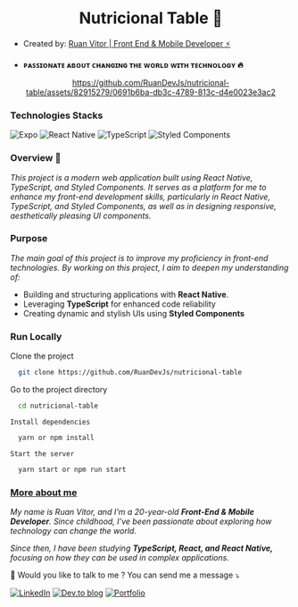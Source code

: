 <h1 align="center">Nutricional Table 🥗</h1>
<ul>
  <li>
    <p>Created by: <a href="https://www.linkedin.com/in/ruan-vitor-elp%C3%ADdio-61232b1b7/">  Ruan Vitor | Front End & Mobile Developer ⚡</a>  </p>
  </li>
 <li>
    <p><strong>ᴘᴀꜱꜱɪᴏɴᴀᴛᴇ ᴀʙᴏᴜᴛ ᴄʜᴀɴɢɪɴɢ ᴛʜᴇ ᴡᴏʀʟᴅ ᴡɪᴛʜ ᴛᴇᴄʜɴᴏʟᴏɢʏ 🔥</strong></p>
 </li>
</ul>

<div align="center">

https://github.com/RuanDevJs/nutricional-table/assets/82915279/0691b6ba-db3c-4789-813c-d4e0023e3ac2

</div>

<h3> Technologies Stacks </h3>

![Expo](https://img.shields.io/badge/expo-1C1E24?style=for-the-badge&logo=expo&logoColor=#D04A37)
![React Native](https://img.shields.io/badge/react_native-%2320232a.svg?style=for-the-badge&logo=react&logoColor=%2361DAFB)
![TypeScript](https://img.shields.io/badge/typescript-%23007ACC.svg?style=for-the-badge&logo=typescript&logoColor=white)
![Styled Components](https://img.shields.io/badge/styled--components-DB7093?style=for-the-badge&logo=styled-components&logoColor=white)

<h3> Overview 🚀 </h3>
<p>
<i>This project is a modern web application built using React Native, TypeScript, and Styled Components. It serves as a platform for me to enhance my front-end development skills, particularly in React Native, TypeScript, and Styled Components, as well as in designing responsive, aesthetically pleasing UI components.</i>
</p>

<h3>Purpose</h3>
<p><i>The main goal of this project is to improve my proficiency in front-end technologies. By working on this project, I aim to deepen my understanding of:</i></p>
<ul>
  <li>
    Building and structuring applications with <strong>React Native</strong>.
  </li>
  <li>
    Leveraging <strong>TypeScript</strong> for enhanced code reliability
  </li>
  <li>
    Creating dynamic and stylish UIs using <strong>Styled Components</strong>
  </li>
</ul>

<h3>Run Locally</h3>

<p>Clone the project</p>

```bash
  git clone https://github.com/RuanDevJs/nutricional-table
```

<p>Go to the project directory</p>

```bash
  cd nutricional-table
```

<code>Install dependencies</code>

```bash
  yarn or npm install
```

<code>Start the server</code>

```bash
  yarn start or npm run start
```

<h3><a href="https://www.linkedin.com/in/ruan-vitor-elpídio-61232b1b7/" alt="Linkedin">More about me</a></h3>
<p><i>My name is Ruan Vitor, and I'm a 20-year-old <strong>Front-End & Mobile Developer</strong>. Since childhood, I've been passionate about exploring how technology can change the world.</i></p>
<p><i>Since then, I have been studying <strong>TypeScript, React, and React Native,</strong> focusing on how they can be used in complex applications.</i></p>
<p align="left">
  💌 Would you like to talk to me ? You can send me a message ⤵️
</p>

<a href="https://www.linkedin.com/in/ruan-vitor-elp%C3%ADdio-61232b1b7/">![LinkedIn](https://img.shields.io/badge/linkedin-%230077B5.svg?style=for-the-badge&logo=linkedin&logoColor=white)</a>
<a href="https://dev.to/ruanvitor" alt="DevTo">![Dev.to blog](https://img.shields.io/badge/dev.to-0A0A0A?style=for-the-badge&logo=dev.to&logoColor=white)</a>
<a href="https://ruandevjs.github.io/portfolio/" alt="Portfolio"> ![Portfolio](https://img.shields.io/badge/Portfolio-%23000000.svg?style=for-the-badge&logo=firefox&logoColor=#FF7139)</a>
